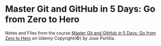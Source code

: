 # Master Git and GitHub in 5 Days: Go from Zero to Hero
Notes and Files from the course [Master Git and GitHub in 5 Days: Go from Zero to Hero](https://www.udemy.com/course/master-git-and-github-in-5-days-go-from-zero-to-hero/) on Udemy
Copyright(©) by Jose Portilla.
